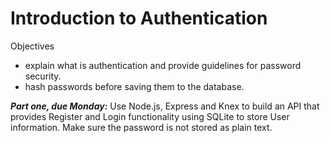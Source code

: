 # Introduction to Authentication

Objectives

* explain what is authentication and provide guidelines for password security.
* hash passwords before saving them to the database.

_**Part one, due Monday:**_ Use Node.js, Express and Knex to build an API that provides Register and Login functionality using SQLite to store User information. Make sure the password is not stored as plain text.